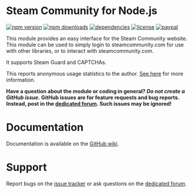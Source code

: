 # Steam Community for Node.js
[![npm version](https://img.shields.io/npm/v/steamcommunity.svg)](https://npmjs.com/package/steamcommunity)
[![npm downloads](https://img.shields.io/npm/dm/steamcommunity.svg)](https://npmjs.com/package/steamcommunity)
[![dependencies](https://img.shields.io/david/DoctorMcKay/node-steamcommunity.svg)](https://david-dm.org/DoctorMcKay/node-steamcommunity)
[![license](https://img.shields.io/npm/l/steamcommunity.svg)](https://github.com/DoctorMcKay/node-steamcommunity/blob/master/LICENSE)
[![paypal](https://img.shields.io/badge/paypal-donate-yellow.svg)](https://www.paypal.com/cgi-bin/webscr?cmd=_donations&business=N36YVAT42CZ4G&item_name=node%2dsteamcommunity&currency_code=USD)

This module provides an easy interface for the Steam Community website. This module can be used to simply login to steamcommunity.com for use with other libraries, or to interact with steamcommunity.com.

It supports Steam Guard and CAPTCHAs.

This reports anonymous usage statistics to the author. [See here](https://github.com/DoctorMcKay/node-stats-reporter) for more information.

**Have a question about the module or coding in general? *Do not create a GitHub issue.* GitHub issues are for feature
requests and bug reports. Instead, post in the [dedicated forum](https://dev.doctormckay.com/forum/8-node-steamcommunity/).
Such issues may be ignored!**

# Documentation

Documentation is available on the [GitHub wiki](https://github.com/DoctorMcKay/node-steamcommunity/wiki).

# Support

Report bugs on the [issue tracker](https://github.com/DoctorMcKay/node-steamcommunity/issues) or ask questions
on the [dedicated forum](https://dev.doctormckay.com/forum/8-node-steamcommunity/).

